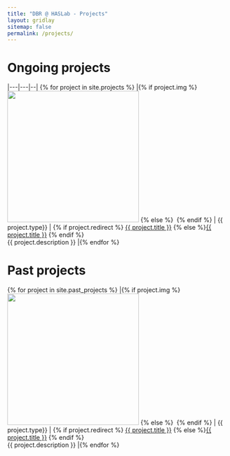 ```yaml
---
title: "DBR @ HASLab - Projects"
layout: gridlay
sitemap: false
permalink: /projects/
---
```


# Ongoing projects

|---|---|--| {% for project in site.projects %}
  |{% if project.img %} <img class="img-responsive"  width="300px" src="{{ site.url }}{{ site.baseurl }}/images/prjpic/{{project.img }}"/> {% else %} <img class="img-responsive" src=""/> {% endif %} | {{ project.type}} | {% if project.redirect %} [{{ project.title }}]({{project.redirect}}) {% else %}[{{ project.title }}]({{project.url}}) {% endif %}  <br/>{{ project.description }} |{% endfor %}

# Past projects
{% for project in site.past_projects %}
  |{% if project.img %} <img class="img-responsive"  width="300px" src="{{ site.url }}{{ site.baseurl }}/images/prjpic/{{project.img }}"/> {% else %} <img class="img-responsive" src=""/> {% endif %} |  {{ project.type}} | {% if project.redirect %} [{{ project.title }}]({{project.redirect}}) {% else %}[{{ project.title }}]({{project.url}}) {% endif %}  <br/>{{ project.description }} |{% endfor %}
